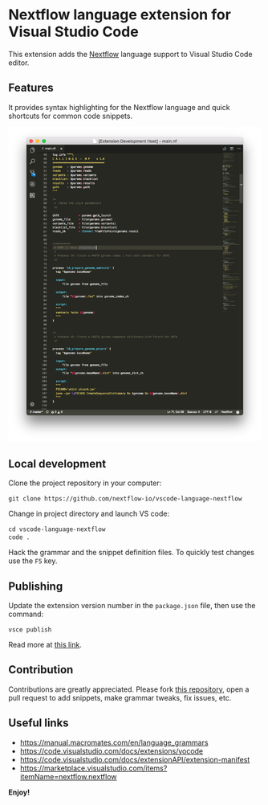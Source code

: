 # Nextflow language extension for Visual Studio Code

This extension adds the [Nextflow](https://www.nextflow.io/) language support 
to Visual Studio Code editor. 

## Features

It provides syntax highlighting for the Nextflow language and quick shortcuts for common code snippets.

![Nextflow syntax highlighting](images/vscode-nextflow.png)


## Local development 

Clone the project repository in your computer: 

    git clone https://github.com/nextflow-io/vscode-language-nextflow

Change in project directory and launch VS code: 

    cd vscode-language-nextflow    
    code . 

Hack the grammar and the snippet definition files. To quickly test changes use the `F5` key.     

## Publishing 

Update the extension version number in the `package.json` file,
then use the command: 

```
vsce publish
```

Read more at [this link](https://code.visualstudio.com/docs/extensions/publish-extension). 

## Contribution 

Contributions are greatly appreciated. Please fork [this repository](https://github.com/nextflow-io/vscode-language-nextflow), open a pull request to add snippets, make grammar tweaks, fix issues, etc.

## Useful links 

* https://manual.macromates.com/en/language_grammars
* https://code.visualstudio.com/docs/extensions/yocode
* https://code.visualstudio.com/docs/extensionAPI/extension-manifest
* https://marketplace.visualstudio.com/items?itemName=nextflow.nextflow


**Enjoy!**